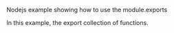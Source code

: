 Nodejs example showing how to use the module.exports

In this example, the export collection of functions.